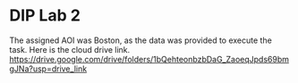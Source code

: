 # DIP Lab 2
The assigned AOI was Boston, as the data was provided to execute the task. Here is the cloud drive link. 
https://drive.google.com/drive/folders/1bQehteonbzbDaG_ZaoeqJpds69bmgJNa?usp=drive_link
